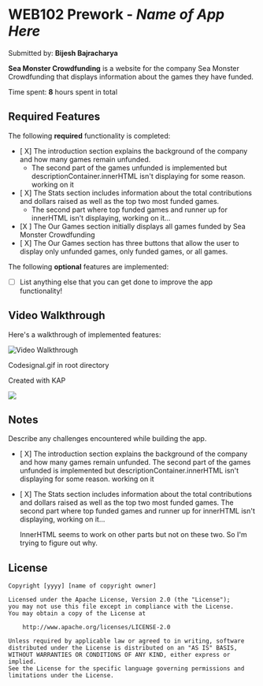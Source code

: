 # WEB102 Prework - _Name of App Here_

Submitted by: **Bijesh Bajracharya**

**Sea Monster Crowdfunding** is a website for the company Sea Monster Crowdfunding that displays information about the games they have funded.

Time spent: **8** hours spent in total

## Required Features

The following **required** functionality is completed:

- [ X] The introduction section explains the background of the company and how many games remain unfunded.
  - The second part of the games unfunded is implemented but descriptionContainer.innerHTML isn't displaying for some reason. working on it
- [ X] The Stats section includes information about the total contributions and dollars raised as well as the top two most funded games.
  - The second part where top funded games and runner up for innerHTML isn't displaying, working on it...
- [X ] The Our Games section initially displays all games funded by Sea Monster Crowdfunding
- [ X] The Our Games section has three buttons that allow the user to display only unfunded games, only funded games, or all games.

The following **optional** features are implemented:

- [ ] List anything else that you can get done to improve the app functionality!

## Video Walkthrough

Here's a walkthrough of implemented features:


<img src='http://i.imgur.com/link/to/your/gif/file.gif' title='Video Walkthrough' width='' alt='Video Walkthrough' />



Codesignal.gif in root directory

Created with KAP

![](https://github.com/bbajra/web102_prework/blob/main/codesignal.gif)

## Notes

Describe any challenges encountered while building the app.

- [ X] The introduction section explains the background of the company and how many games remain unfunded.
  The second part of the games unfunded is implemented but descriptionContainer.innerHTML isn't displaying for some reason. working on it
- [ X] The Stats section includes information about the total contributions and dollars raised as well as the top two most funded games.
  The second part where top funded games and runner up for innerHTML isn't displaying, working on it...

  InnerHTML seems to work on other parts but not on these two. So I'm trying to figure out why.

## License

    Copyright [yyyy] [name of copyright owner]

    Licensed under the Apache License, Version 2.0 (the "License");
    you may not use this file except in compliance with the License.
    You may obtain a copy of the License at

        http://www.apache.org/licenses/LICENSE-2.0

    Unless required by applicable law or agreed to in writing, software
    distributed under the License is distributed on an "AS IS" BASIS,
    WITHOUT WARRANTIES OR CONDITIONS OF ANY KIND, either express or implied.
    See the License for the specific language governing permissions and
    limitations under the License.
